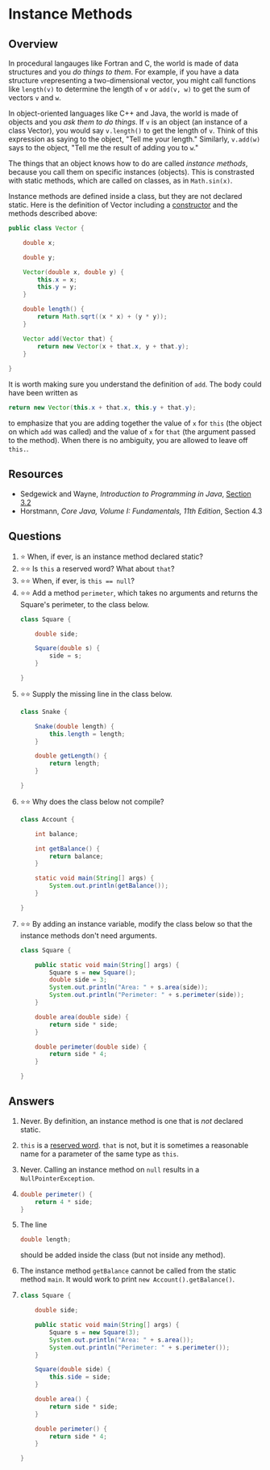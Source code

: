 # Instance Methods
## Overview
In procedural langauges like Fortran and C, the world is made of data structures and you *do things to them*. For example, if you have a data structure `v`representing a two-dimensional vector, you might call functions like `length(v)` to determine the length of `v` or `add(v, w)` to get the sum of vectors `v` and `w`.

In object-oriented languages like C++ and Java, the world is made of objects and you *ask them to do things*. If `v` is an object (an instance of a class Vector), you would say `v.length()` to get the length of `v`. Think of this expression as saying to the object, "Tell me your length." Similarly, `v.add(w)` says to the object, "Tell me the result of adding you to `w`."

The things that an object knows how to do are called *instance methods*, because you call them on specific instances (objects). This is constrasted with static methods, which are called on classes, as in `Math.sin(x)`.

Instance methods are defined inside a class, but they are not declared static. Here is the definition of Vector including a [constructor](constructors.md) and the methods described above:

```java
public class Vector {

    double x;

    double y;

    Vector(double x, double y) {
        this.x = x;
        this.y = y;
    }

    double length() {
        return Math.sqrt((x * x) + (y * y));
    }

    Vector add(Vector that) {
        return new Vector(x + that.x, y + that.y);
    }
    
}
```

It is worth making sure you understand the definition of `add`. The body could have been written as

```java
return new Vector(this.x + that.x, this.y + that.y);
```

to emphasize that you are adding together the value of `x` for `this` (the object on which `add` was called) and the value of `x` for `that` (the argument passed to the method). When there is no ambiguity, you are allowed to leave off `this.`.

## Resources
- Sedgewick and Wayne, *Introduction to Programming in Java*, [Section 3.2](https://introcs.cs.princeton.edu/java/32class/)
- Horstmann, *Core Java, Volume I: Fundamentals, 11th Edition*, Section 4.3

## Questions
1. :star: When, if ever, is an instance method declared static?
1. :star::star: Is `this` a reserved word? What about `that`?
1. :star::star: When, if ever, is `this == null`?
1. :star::star: Add a method `perimeter`, which takes no arguments and returns the Square's perimeter, to the class below.
    ```java
    class Square {

        double side;

        Square(double s) {
            side = s;
        }

    }
    ```
1. :star::star: Supply the missing line in the class below.
    ```java
    class Snake {

        Snake(double length) {
            this.length = length;
        }

        double getLength() {
            return length;
        }

    }    
    ```
1. :star::star: Why does the class below not compile?
    ```java
    class Account {

        int balance;

        int getBalance() {
            return balance;
        }

        static void main(String[] args) {
            System.out.println(getBalance());
        }

    }
    ```
1. :star::star: By adding an instance variable, modify the class below so that the instance methods don't need arguments.
    ```java
    class Square {

        public static void main(String[] args) {
            Square s = new Square();
            double side = 3;
            System.out.println("Area: " + s.area(side));
            System.out.println("Perimeter: " + s.perimeter(side));
        }

        double area(double side) {
            return side * side;
        }

        double perimeter(double side) {
            return side * 4;
        }

    }
    ```
## Answers
1. Never. By definition, an instance method is one that is *not* declared static.
1. `this` is a [reserved word](https://en.wikipedia.org/wiki/List_of_Java_keywords). `that` is not, but it is sometimes a reasonable name for a parameter of the same type as `this`.
1. Never. Calling an instance method on `null` results in a `NullPointerException`. 
1.
    ```java
    double perimeter() {
        return 4 * side;
    }
    ```
1. The line
    ```java
    double length;
    ```
    should be added inside the class (but not inside any method).
1. The instance method `getBalance` cannot be called from the static method `main`. It would work to print `new Account().getBalance()`.

1.
    ```java
    class Square {

        double side;

        public static void main(String[] args) {
            Square s = new Square(3);
            System.out.println("Area: " + s.area());
            System.out.println("Perimeter: " + s.perimeter());
        }

        Square(double side) {
            this.side = side;
        }

        double area() {
            return side * side;
        }

        double perimeter() {
            return side * 4;
        }

    }
    ```
